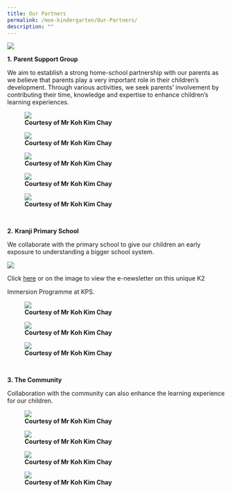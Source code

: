 ```yaml
---
title: Our Partners
permalink: /moe-kindergarten/Our-Partners/
description: ""
---
```

![](/images/MOE%20Kindergarten/Our%20Partners/P1.png)  

**1.** **Parent Support Group**

We aim to establish a strong home-school partnership with our parents as we believe that parents play a very important role in their children’s development. Through various activities, we seek parents’ involvement by contributing their time, knowledge and expertise to enhance children’s learning experiences.  



<figure>

<img src="/images/MOE%20Kindergarten/Our%20Partners/P2.jpg">

<figcaption> <strong> Courtesy of Mr Koh Kim Chay </strong> </figcaption>

</figure>


<figure>

<img src="/images/MOE%20Kindergarten/Our%20Partners/P3.jpg">

<figcaption> <strong> Courtesy of Mr Koh Kim Chay </strong> </figcaption>

</figure>

<figure>

<img src="/images/MOE%20Kindergarten/Our%20Partners/P4.jpg">

<figcaption> <strong> Courtesy of Mr Koh Kim Chay </strong> </figcaption>

</figure>

<figure>

<img src="/images/MOE%20Kindergarten/Our%20Partners/P5.png">

<figcaption> <strong> Courtesy of Mr Koh Kim Chay </strong> </figcaption>

</figure>

<figure>

<img src="/images/MOE%20Kindergarten/Our%20Partners/P6.jpg">

<figcaption> <strong> Courtesy of Mr Koh Kim Chay </strong> </figcaption>

</figure>
 

**2.** **Kranji Primary School**

We collaborate with the primary school to give our children an early exposure to understanding a bigger school system. 

![](/images/MOE%20Kindergarten/Our%20Partners/P7.png)  

Click [here](https://kranjipri-moe-edu-sg-admin.cwp.sg/moe-kindergarten/our-partners/k2-immersion-programme-at-kps) or on the image to view the e-newsletter on this unique K2

Immersion Programme at KPS.

  

  

  

 <figure>

<img src="/images/MOE%20Kindergarten/Our%20Partners/P8.jpg">

<figcaption> <strong> Courtesy of Mr Koh Kim Chay </strong> </figcaption>

</figure>

<figure>

<img src="/images/MOE%20Kindergarten/Our%20Partners/P9.jpg">

<figcaption> <strong> Courtesy of Mr Koh Kim Chay </strong> </figcaption>

</figure>

<figure>

<img src="/images/MOE%20Kindergarten/Our%20Partners/P10.jpg">

<figcaption> <strong> Courtesy of Mr Koh Kim Chay </strong> </figcaption>

</figure>   

  

**3. The Community**

Collaboration with the community can also enhance the learning experience for our children.

<figure>

<img src="/images/MOE%20Kindergarten/Our%20Partners/P11.jpg">

<figcaption> <strong> Courtesy of Mr Koh Kim Chay </strong> </figcaption>

</figure>

<figure>

<img src="/images/MOE%20Kindergarten/Our%20Partners/P12.jpg">

<figcaption> <strong> Courtesy of Mr Koh Kim Chay </strong> </figcaption>

</figure>

<figure>

<img src="/images/MOE%20Kindergarten/Our%20Partners/P13.jpg">

<figcaption> <strong> Courtesy of Mr Koh Kim Chay </strong> </figcaption>

</figure>

<figure>

<img src="/images/MOE%20Kindergarten/Our%20Partners/P14.jpg">

<figcaption> <strong> Courtesy of Mr Koh Kim Chay </strong> </figcaption>

</figure>